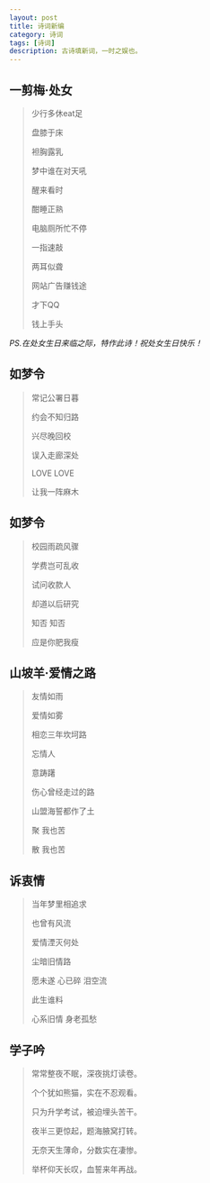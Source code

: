 ```yaml
---
layout: post
title: 诗词新编
category: 诗词
tags: [诗词]
description: 古诗填新词，一时之娱也。
---
```


## 一剪梅·处女

> 少行多休eat足
>
> 盘膝于床
>
> 袒胸露乳
>
> 梦中谁在对天吼
>
> 醒来看时
>
> 酣睡正熟
>
> 电脑厕所忙不停
>
> 一指速敲
>
> 两耳似聋
>
> 网站广告赚钱途
>
> 才下QQ
>
> 钱上手头

*PS.在处女生日来临之际，特作此诗！祝处女生日快乐！*

## 如梦令

> 常记公署日暮
>
> 约会不知归路
>
> 兴尽晚回校
>
> 误入走廊深处
>
> LOVE LOVE
>
> 让我一阵麻木

## 如梦令

> 校园雨疏风骤
>
> 学费岂可乱收
>
> 试问收款人
>
> 却道以后研究
>
> 知否 知否
>
> 应是你肥我瘦

## 山坡羊·爱情之路

> 友情如雨
>
> 爱情如雾
>
> 相恋三年坎坷路
>
> 忘情人
>
> 意踌躇
>
> 伤心曾经走过的路
>
> 山盟海誓都作了土
>
> 聚 我也苦
>
> 散 我也苦

## 诉衷情

> 当年梦里相追求
>
> 也曾有风流
>
> 爱情湮灭何处
>
> 尘暗旧情路
>
> 愿未遂 心已碎 泪空流
>
> 此生谁料
>
> 心系旧情 身老孤愁

## 学子吟

> 常常整夜不眠，深夜挑灯读卷。
>
> 个个犹如熊猫，实在不忍观看。
>
> 只为升学考试，被迫埋头苦干。
>
> 夜半三更惊起，题海腋窝打转。
>
> 无奈天生薄命，分数实在凄惨。
>
> 举杯仰天长叹，血誓来年再战。

